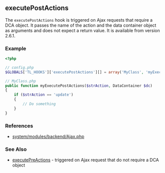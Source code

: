 executePostActions
------------------

The `executePostActions` hook is triggered on Ajax requests that require a DCA object. It passes the name of the action and the data container object as arguments and does not expect a return value. It is available from version 2.6.1.


### Example ###

```php
<?php

// config.php
$GLOBALS['TL_HOOKS']['executePostActions'][] = array('MyClass', 'myExecutePostActions');

// MyClass.php
public function myExecutePostActions($strAction, DataContainer $dc)
{
    if ($strAction == 'update')
    {
        // Do something
    }
}
```


### References ###

- [system/modules/backend/Ajax.php](https://github.com/contao/core/blob/2.11.7/system/modules/backend/Ajax.php#L345)


### See Also ###

- [executePreActions](executePreActions.md) - triggered on Ajax request that do not require a DCA object